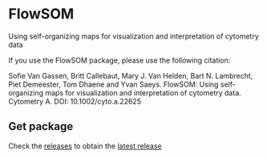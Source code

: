 # FlowSOM
Using self-organizing maps for visualization and interpretation of cytometry data

If you use the FlowSOM package, please use the following citation: 

Sofie Van Gassen, Britt Callebaut, Mary J. Van Helden, Bart N. Lambrecht, Piet Demeester, Tom Dhaene and Yvan Saeys. FlowSOM: Using self-organizing maps for visualization and interpretation of cytometry data. Cytometry A. DOI: 10.1002/cyto.a.22625

## Get package

Check the [releases](https://github.com/saeyslab/FlowSOM/releases) to obtain the [latest release](https://github.com/saeyslab/FlowSOM/releases/latest)

